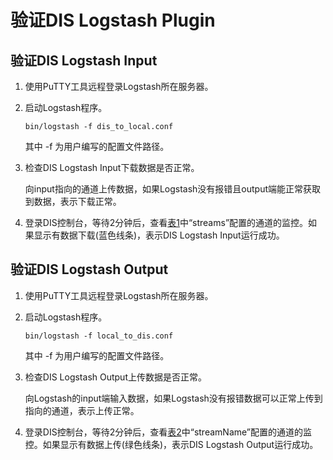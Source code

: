 # 验证DIS Logstash Plugin<a name="dayu_01_0240"></a>

## 验证DIS Logstash Input<a name="zh-cn_topic_0194140783_section51995384541"></a>

1.  使用PuTTY工具远程登录Logstash所在服务器。
2.  启动Logstash程序。

    ```
    bin/logstash -f dis_to_local.conf
    ```

    其中 -f 为用户编写的配置文件路径。

3.  检查DIS Logstash Input下载数据是否正常。

    向input指向的通道上传数据，如果Logstash没有报错且output端能正常获取到数据，表示下载正常。

4.  登录DIS控制台，等待2分钟后，查看[表1](配置DIS-Logstash-Plugin.md#zh-cn_topic_0194140892_table57792315343)中“streams”配置的通道的监控。如果显示有数据下载\(蓝色线条\)，表示DIS Logstash Input运行成功。

## 验证DIS Logstash Output<a name="zh-cn_topic_0194140783_section865661316574"></a>

1.  使用PuTTY工具远程登录Logstash所在服务器。
2.  启动Logstash程序。

    ```
    bin/logstash -f local_to_dis.conf
    ```

    其中 -f 为用户编写的配置文件路径。

3.  检查DIS Logstash Output上传数据是否正常。

    向Logstash的input端输入数据，如果Logstash没有报错数据可以正常上传到指向的通道，表示上传正常。

4.  登录DIS控制台，等待2分钟后，查看[表2](配置DIS-Logstash-Plugin.md#zh-cn_topic_0194140892_table151821388539)中“streamName”配置的通道的监控。如果显示有数据上传\(绿色线条\)，表示DIS Logstash Output运行成功。

